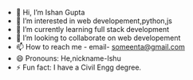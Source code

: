 - 👋 Hi, I’m Ishan Gupta
- 👀 I’m interested in web developement,python,js
- 🌱 I’m currently learning full stack development
- 💞️ I’m looking to collaborate on web developement
- 📫 How to reach me - email- someenta@gmail.com
- 😄 Pronouns: He,nickname-Ishu
- ⚡ Fun fact: I have a Civil Engg degree.

<!---
ishu1803/ishu1803 is a ✨ special ✨ repository because its `README.md` (this file) appears on your GitHub profile.
You can click the Preview link to take a look at your changes.
--->
